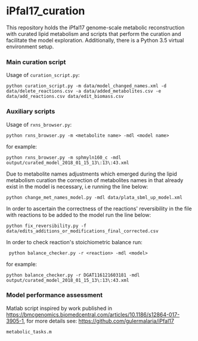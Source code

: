 # iPfal17_curation
This repository holds the iPfal17 genome-scale metabolic reconstruction with curated lipid metabolism and scripts that perform the curation and facilitate the model exploration.
Additionally, there is a Python 3.5 virtual environment setup.

### Main curation script

Usage of ``` curation_script.py ```: 

```python curation_script.py -m data/model_changed_names.xml -d data/delete_reactions.csv -a data/added_metabolites.csv -e data/add_reactions.csv data/edit_biomass.csv```

### Auxiliary scripts

Usage of ``` rxns_browser.py ```:

```python rxns_browser.py -m <metabolite name> -mdl <model name>```

for example:

```python rxns_browser.py -m sphmyln160_c -mdl output/curated_model_2018_01_15_13\:13\:43.xml```

Due to metabolite names adjustments which emerged during the lipid metabolism curation the correction of metabolites names in that already exist in the model is necessary, i.e running the line below:

```python change_met_names_model.py -mdl data/plata_sbml_up_model.xml```

In order to ascertain the correctness of the reactions' reversibility in the file with reactions to be added to the model run the line below:

``` python fix_reversibility.py -f data/edits_additions_or_modifications_final_corrected.csv ```

In order to check reaction's stoichiometric balance run:

``` python balance_checker.py -r <reaction> -mdl <model>```

for example:

``` python balance_checker.py -r DGAT116121603181 -mdl output/curated_model_2018_01_15_13\:13\:43.xml ```

### Model performance assessment 

Matlab script inspired by work published in https://bmcgenomics.biomedcentral.com/articles/10.1186/s12864-017-3905-1, for more details see: https://github.com/gulermalaria/iPfal17

``` metabolic_tasks.m ```
